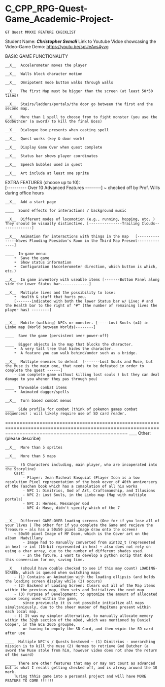 # C_CPP_RPG-Quest-Game_Academic-Project-

	GT Quest MMXXI FEATURE CHECKLIST


Student Name: ___Christopher Semali___
Link to Youtube Vidoe showcasing the Video-Game Demo: https://youtu.be/spUeAvs4yvg

BASIC GAME FUNCTIONALITY 

	__X__  Accelerometer moves the player

	__X__  Walls block character motion

	__X__  Omnipotent mode button walks through walls

	__X__  The first Map must be bigger than the screen (at least 50*50 tiles)

	__X__  Stairs/ladders/portals/the door go between the first and the second map. 

	__X__  More than 1 spell to choose from to fight monster (you use the Godbuthcer (a sword) to kill the final Boss)

	__X__  Dialogue box presents when casting spell 

	__X__  Quest works (key & door work)

	__X__  Display Game Over when quest complete

	__X__  Status bar shows player coordinates

	__X__  Speech bubbles used in quest

	__X__  Art include at least one sprite



EXTRA FEATURES (choose up to 10):    	
	[---------- Over 10 Advanced Features --------] ~ checked off by Prof. Wills during office hours

	__X__  Add a start page 

	____  Sound effects for interactions / background music 

	__X__  Different modes of locomotion (e.g., running, hopping, etc. ) They should be visually distinctive. [---------------Trailing Clouds--------------]

	__X__  Animation for interactions with things in the map   [---------------Waves Flooding Poesidon's Room in the Third Map Present--------------]

	____  In-game menu: 
		•  Save the game 
		•  Show status information 
		•  Configuration (Accelerometer direction, which button is which, etc.) 

	__X__  In game inventory with useable items [-------Bottom Panel along side the Lower Status bar-------------]

	__X__  Multiple lives and the possibility to lose:       
		•  Health & stuff that hurts you. 
		[-------indicated with both the lower Status bar w/ Live: # and the Health bar to the right of "#" (the number of remaining lives the player has) --------]


	__X__  Mobile (walking) NPCs or monster. [-----Lost Souls (x4) in Limbo map (World between Worlds)--------]

	____  Save the game (persistent over power-off) 

	____  Bigger objects in the map that blocks the character.
		•  A very tall tree that hides the character. 
		•  A feature you can walk behind/under such as a bridge. 

	__X__  Multiple enemies to defeat  [-------Lost Souls and Muse, but the Muse is the main one, that needs to be defeated in order to complete the quest ------]
		- can complete game without killing lost souls ( but they can deal damage to you whener they pas through you)

	____  Throwable combat items  
		•  Animated dagger/spells 

	__X__  Turn based combat menus 

	____  Side profile for combat (think of pokemon games combat sequences) : will likely require use of SD card reader. 

=======================================================================================================================================================
	____  Other: (please describe)


	__X__  More than 5 sprites

	__X__  More than 5 maps

	_____  (5 Characters including, main player, who are incoperated into the Storyline)
		Cast: 
			- Player: Jean Micheal Basquiat (Player Icon is a low resolution Pixel representation of the book ocver of 40th anniversery of the Taschen book which has a comaplation of all his works
			- NPC 1: Dimitrios, God of Art, Craftsmanship, and Illusions
			- NPC 2: Lost Souls, in the Limbo map (Map with multiple portals)
			- NPC 3: Hermes, Messanger God 
			- NPC 4: Muse, didn't specify which of the 7


	__X__  Different GAME-OVER loading screens (One for if you lose all of your lives | The other for if you complete the Game and recieve the Treasure ~ als has a 50x50 pixel Image draw onto the screen)
		~ 50x50 pixel Image of MF Doom, which is the Cover art on the album  Madvillany 
			- Image had to manually converted from uint32_t (represneted in hex) -> int (16-bit represented in hex) ~ also does not rely on using a char array, due to the number of different shades used.
			- In the future, I want to develop a python scrip that does this conversion for me, saving time.

	__X__  (should have double checked to see if this may count) LOADING-SCREEN, which is queued when switching maps
		- (1) Contains an Animation with the loading ellipsis (and holds the loading screen display while (2) occurs)
		- (2) Backend of Loading Screen: Clears out all of the Map items within the previous map, then sets and Initializes the next map 
		- (3) Purpose of Development: to optomize the amount of allocated space being used within the game, 
			since previously it is not possible initialize all maps simultaniously, due to the sheer number of MapItems present within each local map.
		- () It was my simpler alternative, to manually allocate memory within the 32gb section of the mBed, which was mentioned by Daniel Cooper, in the ECE 2035 groupme,
			or having to empoly the SD Card, and then wipin the SD card after use

	____  Multiple NPC's / Quests bestowed ~ (1) Dimitrios - overarching mission is to kill the muse (2) Hermes to retrieve God Butcher (a sword the Muse stole from him, however video does not show the return of the sword)

	_____ There are other features that may or may not count as advanced but is what I recall getting checked off, and is alreay around the 10 mark. 
		Turing thhis game into a personal project and will have MORE FEATURE TO COME !!!!!!
